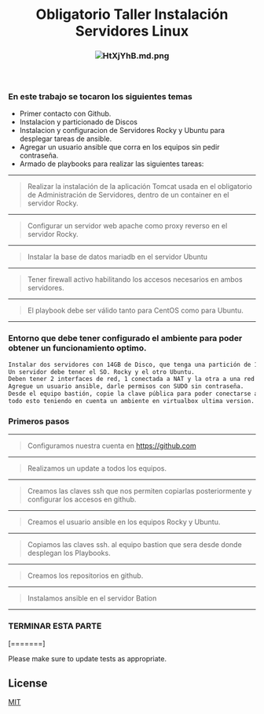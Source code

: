 <h1 align="center">Obligatorio Taller Instalación Servidores Linux</h1>

<h3 align="center"><img src="https://iili.io/HtXjYhB.md.png" alt="HtXjYhB.md.png" border="0"></a>


 
 <br>
 <br>
 <br>
 
 

### En este trabajo se tocaron los siguientes temas
- Primer contacto con Github.
- Instalacion y particionado de Discos
- Instalacion y configuracion de Servidores Rocky y Ubuntu para desplegar tareas de ansible.
- Agregar un usuario ansible que corra en los equipos sin pedir  contraseña.
- Armado de playbooks para realizar las siguientes tareas:
  <br>


------------


> Realizar la instalación de la aplicación Tomcat usada en el obligatorio de Administración de Servidores, dentro de un container en el servidor Rocky.

------------
> Configurar un servidor web apache como proxy reverso en el servidor Rocky. 

------------

> Instalar la base de datos mariadb en el servidor Ubuntu

------------

> Tener firewall activo habilitando los accesos necesarios en ambos servidores.

------------

> El playbook debe ser válido tanto para CentOS como para Ubuntu.

------------
### Entorno que debe tener configurado el ambiente para poder obtener un funcionamiento optimo.

```bash
Instalar dos servidores con 14GB de Disco, que tenga una partición de 1GB para /boot y el resto del disco en un volumen lógico de 6GB para /, 4GB para /var 2GB para swap.
Un servidor debe tener el SO. Rocky y el otro Ubuntu. 
Deben tener 2 interfaces de red, 1 conectada a NAT y la otra a una red Interna que le permita conectarse al equipo bastión con Ansible. 
Agregue un usuario ansible, darle permisos con SUDO sin contraseña. 
Desde el equipo bastión, copie la clave pública para poder conectarse al servidor sin contraseña.
todo esto teniendo en cuenta un ambiente en virtualbox ultima version.
```



### Primeros pasos

------------
> Configuramos nuestra cuenta en <https://github.com>
------------
> Realizamos un update a todos los equipos.
------------
> Creamos las claves ssh que nos permiten copiarlas posteriormente y configurar los accesos en github.
------------
> Creamos el usuario ansible en los equipos Rocky y Ubuntu.
------------
> Copiamos las claves ssh. al equipo bastion que sera desde donde desplegan los Playbooks. 
------------
> Creamos los repositorios en github.
------------
> Instalamos ansible en el servidor Bation
------------
### TERMINAR ESTA PARTE





[=======]

Please make sure to update tests as appropriate.

## License

[MIT](https://choosealicense.com/licenses/mit/)
